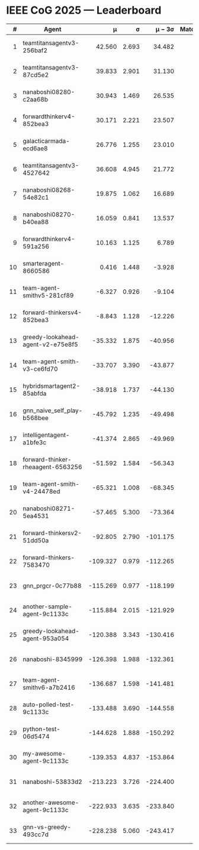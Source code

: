 # IEEE CoG 2025 — Leaderboard

| # | Agent | μ | σ | μ − 3σ | Matches | Updated |
|---:|---|---:|---:|---:|---:|---|
| 1 | teamtitansagentv3-256baf2 | 42.560 | 2.693 | 34.482 | 340 | 2025-08-31 23:27 |
| 2 | teamtitansagentv3-87cd5e2 | 39.833 | 2.901 | 31.130 | 300 | 2025-08-31 23:27 |
| 3 | nanaboshi08280-c2aa68b | 30.943 | 1.469 | 26.535 | 380 | 2025-08-31 23:27 |
| 4 | forwardthinkerv4-852bea3 | 30.171 | 2.221 | 23.507 | 306 | 2025-08-31 23:27 |
| 5 | galacticarmada-ecd6ae8 | 26.776 | 1.255 | 23.010 | 400 | 2025-08-31 23:27 |
| 6 | teamtitansagentv3-4527642 | 36.608 | 4.945 | 21.772 | 260 | 2025-08-31 23:27 |
| 7 | nanaboshi08268-54e82c1 | 19.875 | 1.062 | 16.689 | 480 | 2025-08-31 23:27 |
| 8 | nanaboshi08270-b40ea88 | 16.059 | 0.841 | 13.537 | 280 | 2025-08-31 23:27 |
| 9 | forwardthinkerv4-591a256 | 10.163 | 1.125 | 6.789 | 220 | 2025-08-31 23:27 |
| 10 | smarteragent-8660586 | 0.416 | 1.448 | -3.928 | 281 | 2025-08-31 23:27 |
| 11 | team-agent-smithv5-281cf89 | -6.327 | 0.926 | -9.104 | 400 | 2025-08-31 23:27 |
| 12 | forward-thinkersv4-852bea3 | -8.843 | 1.128 | -12.226 | 120 | 2025-08-31 23:27 |
| 13 | greedy-lookahead-agent-v2-e75e8f5 | -35.332 | 1.875 | -40.956 | 460 | 2025-08-31 23:27 |
| 14 | team-agent-smith-v3-ce6fd70 | -33.707 | 3.390 | -43.877 | 240 | 2025-08-31 23:27 |
| 15 | hybridsmartagent2-85abfda | -38.918 | 1.737 | -44.130 | 297 | 2025-08-31 23:27 |
| 16 | gnn_naive_self_play-b568bee | -45.792 | 1.235 | -49.498 | 160 | 2025-08-31 23:27 |
| 17 | intelligentagent-a1bfe3c | -41.374 | 2.865 | -49.969 | 272 | 2025-08-31 23:27 |
| 18 | forward-thinker-rheaagent-6563256 | -51.592 | 1.584 | -56.343 | 340 | 2025-08-31 23:27 |
| 19 | team-agent-smith-v4-24478ed | -65.321 | 1.008 | -68.345 | 240 | 2025-08-31 23:27 |
| 20 | nanaboshi08271-5ea4531 | -57.465 | 5.300 | -73.364 | 340 | 2025-08-31 23:27 |
| 21 | forward-thinkersv2-51dd50a | -92.805 | 2.790 | -101.175 | 200 | 2025-08-31 23:27 |
| 22 | forward-thinkers-7583470 | -109.327 | 0.979 | -112.265 | 320 | 2025-08-31 23:27 |
| 23 | gnn_prgcr-0c77b88 | -115.269 | 0.977 | -118.199 | 400 | 2025-08-31 23:27 |
| 24 | another-sample-agent-9c1133c | -115.884 | 2.015 | -121.929 | 320 | 2025-08-31 23:27 |
| 25 | greedy-lookahead-agent-953a054 | -120.388 | 3.343 | -130.416 | 360 | 2025-08-31 23:27 |
| 26 | nanaboshi-8345999 | -126.398 | 1.988 | -132.361 | 220 | 2025-08-31 23:27 |
| 27 | team-agent-smithv6-a7b2416 | -136.687 | 1.598 | -141.481 | 320 | 2025-08-31 23:27 |
| 28 | auto-polled-test-9c1133c | -133.488 | 3.690 | -144.558 | 480 | 2025-08-31 23:27 |
| 29 | python-test-06d5474 | -144.628 | 1.888 | -150.292 | 260 | 2025-08-31 23:27 |
| 30 | my-awesome-agent-9c1133c | -139.353 | 4.837 | -153.864 | 340 | 2025-08-31 23:27 |
| 31 | nanaboshi-53833d2 | -213.223 | 3.726 | -224.400 | 280 | 2025-08-31 23:27 |
| 32 | another-awesome-agent-9c1133c | -222.933 | 3.635 | -233.840 | 500 | 2025-08-31 23:27 |
| 33 | gnn-vs-greedy-493cc7d | -228.238 | 5.060 | -243.417 | 400 | 2025-08-31 23:27 |
